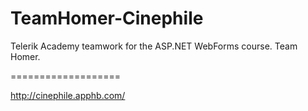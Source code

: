 TeamHomer-Cinephile
===================

Telerik Academy teamwork for the ASP.NET WebForms course.
Team Homer.

===================

http://cinephile.apphb.com/